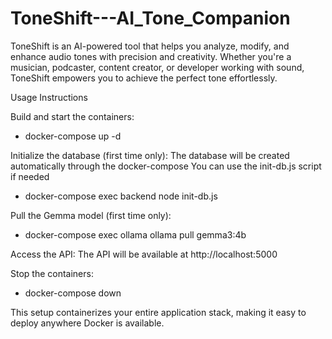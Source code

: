 # ToneShift---AI_Tone_Companion
ToneShift is an AI-powered tool that helps you analyze, modify, and enhance audio tones with precision and creativity. Whether you're a musician, podcaster, content creator, or developer working with sound, ToneShift empowers you to achieve the perfect tone effortlessly.

Usage Instructions

Build and start the containers:
- docker-compose up -d

Initialize the database (first time only):
The database will be created automatically through the docker-compose
You can use the init-db.js script if needed
- docker-compose exec backend node init-db.js

Pull the Gemma model (first time only):
- docker-compose exec ollama ollama pull gemma3:4b

Access the API: The API will be available at http://localhost:5000

Stop the containers:
- docker-compose down

This setup containerizes your entire application stack, making it easy to deploy anywhere Docker is available.
